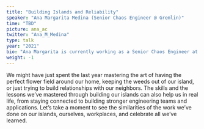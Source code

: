 ```yaml
---
title: "Building Islands and Reliability"
speaker: "Ana Margarita Medina (Senior Chaos Engineer @ Gremlin)"
time: "TBD"
picture: ana_ac
twitter: "Ana_M_Medina"
type: talk
year: "2021"
bio: "Ana Margarita is currently working as a Senior Chaos Engineer at Gremlin, helping companies avoid outages by running proactive chaos engineering experiments. Before Gremlin, she has worked at various-sized companies including Google, Uber, SFEFCU, and Miami-based startup. Ana is an internationally recognized speaker and has spoken at: AWS re:Invent, KubeCon, DockerCon, DevOpDays, AllDayDevOps, Write/Speak/Code, and many others. Catch her tweeting at @Ana_M_Medina about traveling, diversity in tech, and mental health."
weight: -1
---
```


We might have just spent the last year mastering the art of having the perfect flower field around our home, keeping the weeds out of our island, or just trying to build relationships with our neighbors. The skills and the lessons we’ve mastered through building our islands can also help us in real life, from staying connected to building stronger engineering teams and applications. Let’s take a moment to see the similarities of the work we’ve done on our islands, ourselves, workplaces, and celebrate all we’ve learned. 